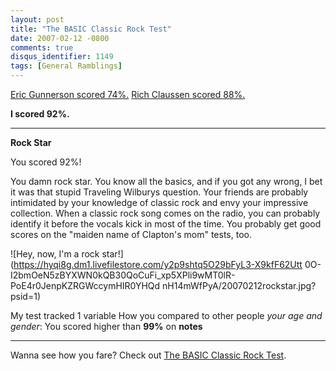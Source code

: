 ```yaml
---
layout: post
title: "The BASIC Classic Rock Test"
date: 2007-02-12 -0800
comments: true
disqus_identifier: 1149
tags: [General Ramblings]
---
```

[Eric Gunnerson scored
74%.](http://blogs.msdn.com/ericgu/archive/2006/12/11/classic-rock-test.aspx)
[Rich Claussen scored
88%.](http://richhubbins.theclaussens.com/PermaLink,guid,ef3fa33f-2229-454b-b506-15548a6c1c06.aspx)

**I scored 92%.**

---

**Rock Star**

You scored 92%!

You damn rock star. You know all the basics, and if you got any wrong, I
bet it was that stupid Traveling Wilburys question. Your friends are
probably intimidated by your knowledge of classic rock and envy your
impressive collection. When a classic rock song comes on the radio, you
can probably identify it before the vocals kick in most of the time. You
probably get good scores on the "maiden name of Clapton's mom" tests,
too.

![Hey, now, I'm a rock
star!](https://hyqi8g.dm1.livefilestore.com/y2p9shtq5O29bFyL3-X9kfF62Utt
0O-I2bmOeN5zBYXWN0kQB30QoCuFi_xp5XPli9wMT0lR-PoE4r0JenpKZRGWccymHIR0YHQd
nH14mWfPyA/20070212rockstar.jpg?psid=1)

My test tracked 1 variable How you compared to other people *your age
and gender*: You scored higher than **99%** on **notes**

---

Wanna see how you fare? Check out [The BASIC Classic Rock
Test](http://www.okcupid.com/tests/take?testid=9994175725051725569).
